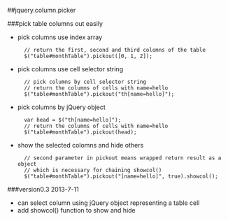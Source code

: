 ##jquery.column.picker

###pick table columns out easily

* pick columns use index array  
  
        // return the first, second and third colomns of the table
        $("table#monthTable").pickout([0, 1, 2]);   


* pick columns use cell selector string

        // pick columns by cell selector string
        // return the columns of cells with name=hello
        $("table#monthTable").pickout("th[name=hello]"); 


* pick columns by jQuery object 

        var head = $("th[name=hello]");
        // return the columns of cells with name=hello
        $("table#monthTable").pickout(head); 

* show the selected colomns and hide others

        // second parameter in pickout means wrapped return result as a object 
        // which is necessary for chaining showcol()
        $("table#monthTable").pickout("[name=hello]", true).showcol();

###version0.3 2013-7-11
* can select column using jQuery object representing a table cell
* add showcol() function to show and hide 

